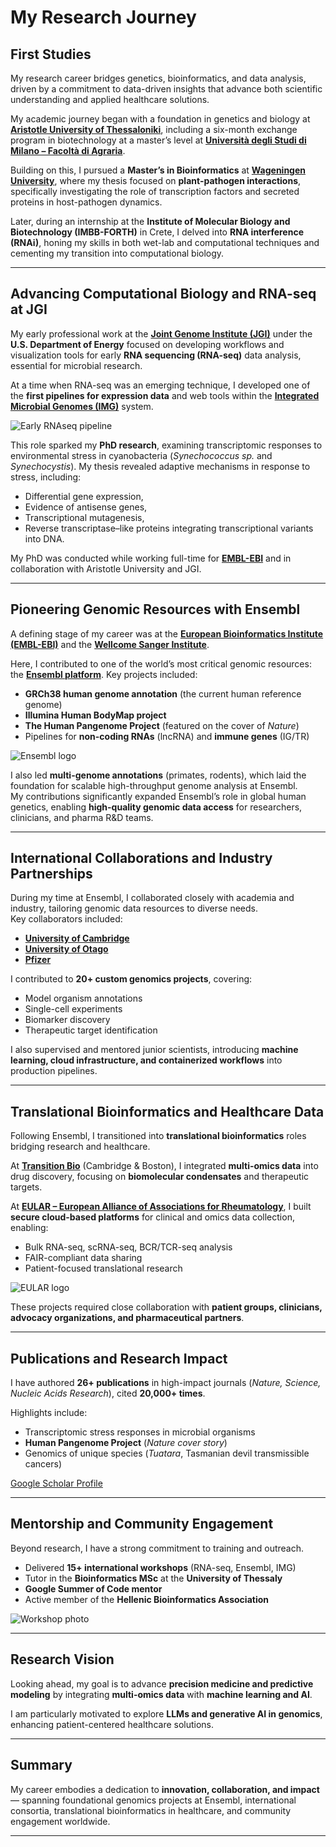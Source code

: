 # My Research Journey

## First Studies
My research career bridges genetics, bioinformatics, and data analysis, driven by a commitment to data-driven insights that advance both scientific understanding and applied healthcare solutions.  

My academic journey began with a foundation in genetics and biology at **[Aristotle University of Thessaloniki](https://www.auth.gr/en/)**, including a six-month exchange program in biotechnology at a master’s level at **[Università degli Studi di Milano – Facoltà di Agraria](https://www.unimi.it/en)**.  

Building on this, I pursued a **Master’s in Bioinformatics** at **[Wageningen University](https://www.wur.nl/en.htm)**, where my thesis focused on **plant-pathogen interactions**, specifically investigating the role of transcription factors and secreted proteins in host-pathogen dynamics.  

Later, during an internship at the **Institute of Molecular Biology and Biotechnology (IMBB-FORTH)** in Crete, I delved into **RNA interference (RNAi)**, honing my skills in both wet-lab and computational techniques and cementing my transition into computational biology.  

---

## Advancing Computational Biology and RNA-seq at JGI
My early professional work at the **[Joint Genome Institute (JGI)](https://jgi.doe.gov/)** under the **U.S. Department of Energy** focused on developing workflows and visualization tools for early **RNA sequencing (RNA-seq)** data analysis, essential for microbial research.  

At a time when RNA-seq was an emerging technique, I developed one of the **first pipelines for expression data** and web tools within the **[Integrated Microbial Genomes (IMG)](https://img.jgi.doe.gov/)** system.  

![Early RNAseq pipeline](path/to/jgi_rnaseq.png)

This role sparked my **PhD research**, examining transcriptomic responses to environmental stress in cyanobacteria (*Synechococcus sp.* and *Synechocystis*). My thesis revealed adaptive mechanisms in response to stress, including:  
- Differential gene expression,  
- Evidence of antisense genes,  
- Transcriptional mutagenesis,  
- Reverse transcriptase–like proteins integrating transcriptional variants into DNA.  

My PhD was conducted while working full-time for **[EMBL-EBI](https://www.ebi.ac.uk/)** and in collaboration with Aristotle University and JGI.  

---

## Pioneering Genomic Resources with Ensembl
A defining stage of my career was at the **[European Bioinformatics Institute (EMBL-EBI)](https://www.ebi.ac.uk/)** and the **[Wellcome Sanger Institute](https://www.sanger.ac.uk/)**.  

Here, I contributed to one of the world’s most critical genomic resources: the **[Ensembl platform](https://www.ensembl.org/)**. Key projects included:  

- **GRCh38 human genome annotation** (the current human reference genome)  
- **Illumina Human BodyMap project**  
- **The Human Pangenome Project** (featured on the cover of *Nature*)  
- Pipelines for **non-coding RNAs** (lncRNA) and **immune genes** (IG/TR)  

![Ensembl logo](path/to/ensembl_logo.png)

I also led **multi-genome annotations** (primates, rodents), which laid the foundation for scalable high-throughput genome analysis at Ensembl.  
My contributions significantly expanded Ensembl’s role in global human genetics, enabling **high-quality genomic data access** for researchers, clinicians, and pharma R&D teams.  

---

## International Collaborations and Industry Partnerships
During my time at Ensembl, I collaborated closely with academia and industry, tailoring genomic data resources to diverse needs.  
Key collaborators included:  
- **[University of Cambridge](https://www.cam.ac.uk/)**  
- **[University of Otago](https://www.otago.ac.nz/)**  
- **[Pfizer](https://www.pfizer.com/)**  

I contributed to **20+ custom genomics projects**, covering:  
- Model organism annotations  
- Single-cell experiments  
- Biomarker discovery  
- Therapeutic target identification  

I also supervised and mentored junior scientists, introducing **machine learning, cloud infrastructure, and containerized workflows** into production pipelines.  

---

## Translational Bioinformatics and Healthcare Data
Following Ensembl, I transitioned into **translational bioinformatics** roles bridging research and healthcare.  

At **[Transition Bio](https://www.transition.bio/)** (Cambridge & Boston), I integrated **multi-omics data** into drug discovery, focusing on **biomolecular condensates** and therapeutic targets.  

At **[EULAR – European Alliance of Associations for Rheumatology](https://www.eular.org/)**, I built **secure cloud-based platforms** for clinical and omics data collection, enabling:  
- Bulk RNA-seq, scRNA-seq, BCR/TCR-seq analysis  
- FAIR-compliant data sharing  
- Patient-focused translational research  

![EULAR logo](https://www.eular.org/img/logo.png)

These projects required close collaboration with **patient groups, clinicians, advocacy organizations, and pharmaceutical partners**.  

---

## Publications and Research Impact
I have authored **26+ publications** in high-impact journals (*Nature, Science, Nucleic Acids Research*), cited **20,000+ times**.  

Highlights include:  
- Transcriptomic stress responses in microbial organisms  
- **Human Pangenome Project** (*Nature cover story*)  
- Genomics of unique species (*Tuatara*, Tasmanian devil transmissible cancers)  

[Google Scholar Profile](https://scholar.google.com/)  

---

## Mentorship and Community Engagement
Beyond research, I have a strong commitment to training and outreach.  

- Delivered **15+ international workshops** (RNA-seq, Ensembl, IMG)  
- Tutor in the **Bioinformatics MSc** at the **University of Thessaly**  
- **Google Summer of Code mentor**  
- Active member of the **Hellenic Bioinformatics Association**  

![Workshop photo](path/to/workshop.png)

---

## Research Vision
Looking ahead, my goal is to advance **precision medicine and predictive modeling** by integrating **multi-omics data** with **machine learning and AI**.  

I am particularly motivated to explore **LLMs and generative AI in genomics**, enhancing patient-centered healthcare solutions.  

---

## Summary
My career embodies a dedication to **innovation, collaboration, and impact** — spanning foundational genomics projects at Ensembl, international consortia, translational bioinformatics in healthcare, and community engagement worldwide.  

---

